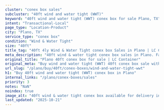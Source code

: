 ```yaml
---
cluster: "conex box sales"
subcluster: "40ft wind and water tight (WWT)"
keyword: "40ft wind and water tight (WWT) conex box for sale Plano, TX"
intent: "Transactional-Local"
page_type: "Location-Product"
city: "Plano, TX"
service_type: "conex box"
condition: "Wind & Water Tight"
size: "40ft"
title_tag: "40ft 4ly Wind & Water Tight conex box Sales in Plano | LC Container"
meta_description: "40ft wind & water tight conex box sales in Plano. Fast delivery, competitive pricing. Serving conex boxes area. Quote ID: 11S. Call (214) 524-4168 for your free quote today."
original_title: "Plano 40ft conex box for sale | LC Container"
original_meta: "Buy wind and water tight (WWT) 40ft conex box sale with local delivery in Plano, TX. LC Container — local Since 2003. Request a fast quote today."
url_slug: "/plano/buy/40ft/conex-boxes/wind-and-water-tight-wwt"
h1: "Buy 40ft wind and water tight (WWT) conex box in Plano"
internal_links: "/plano/conex-boxes/sales"
priority: 3
notes: "NaN"
noindex: true
image_alt: "40ft wind & water tight conex box available for delivery in Plano"
last_updated: "2025-10-21"
---
```


<!-- TODO: Add unique city/inventory copy, images, and internal links here. -->
